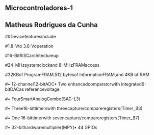 

## Microcontroladores-1

## Matheus Rodrigues da Cunha

##Devicefeaturesinclude 

#1.8-Vto 3.6-Voperation 

#16-BitRISCarchitectureup 

#24-MHzsystemclockand 8-MHzFRAMaccess 

#32KBof ProgramFRAM,512 bytesof InformationFRAM,and 4KB of RAM

#•  12-channel12-bitADC•  Two enhancedcomparatorwith integrated6-bitDACas referencevoltage

#•  FourSmartAnalogCombo(SAC-L3)

#•  Three16-bittimerswith threecapture/compareregisters(Timer_B3)

#•  One 16-bittimerwith sevencapture/compareregisters(Timer_B7)

#•  32-bithardwaremultiplier(MPY)•  44 GPIOs

